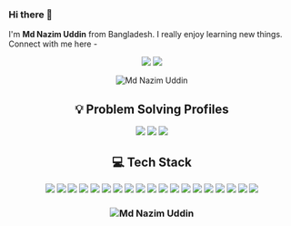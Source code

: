 
### Hi there 👋

I'm **Md Nazim Uddin** from Bangladesh. I really enjoy learning new things. Connect with me here -
<p align="center">
<a href="https://www.facebook.com/isnamdnazim"><img src="https://img.shields.io/badge/Facebook-1877F2?style=for-the-badge&logo=facebook&logoColor=white"/></a>
<a href="https://www.linkedin.com/in/isnamdnazim/"><img src="https://img.shields.io/badge/LinkedIn-0077B5?style=for-the-badge&logo=linkedin&logoColor=white"/></a>
</p>
<p align="center"> <img src="https://komarev.com/ghpvc/?username=isnamdnazim" alt="Md Nazim Uddin" /> </p>
<h2 align="center">💡 Problem Solving Profiles </h2>
<p align="center">
<a href="https://www.hackerrank.com/isnamdnazim"><img src="https://img.shields.io/badge/hackerrank-2FC866?&style=for-the-badge&logo=hackerrank&logoColor=white"/></a>
<a href="https://codeforces.com/profile/isnamdnazim"><img src="https://img.shields.io/badge/codeforces-yellow?&style=for-the-badge&logo=codeforces&logoColor=white"/></a>
<a href="https://leetcode.com/isnamdnazim/"><img src="https://img.shields.io/badge/-LeetCode-FFA116?style=for-the-badge&logo=LeetCode&logoColor=black"/></a>
</p>

<h2 align="center">💻 Tech Stack</h2> 
<p align="center">
    <img src="https://img.shields.io/badge/HTML5-E34F26?style=for-the-badge&logo=html5&logoColor=white"/>
    <img src="https://img.shields.io/badge/CSS3-1572B6?style=for-the-badge&logo=css3&logoColor=white"/>
    <img src="https://img.shields.io/badge/Bootstrap-563D7C?style=for-the-badge&logo=bootstrap&logoColor=white"/>
    <img src="https://img.shields.io/badge/Tailwind_CSS-38B2AC?style=for-the-badge&logo=tailwind-css&logoColor=white"/>
    <img src="https://img.shields.io/badge/JavaScript-323330?style=for-the-badge&logo=javascript&logoColor=F7DF1E"/>
    <img src="https://img.shields.io/badge/React-20232A?style=for-the-badge&logo=react&logoColor=61DAFB"/>
    <img src="https://img.shields.io/badge/node.js%20-%2343853D.svg?&style=for-the-badge&logo=node.js&logoColor=white"/>
    <img src="https://img.shields.io/badge/Express.js-000000?style=for-the-badge&logo=express&logoColor=white"/>
    <img src="https://img.shields.io/badge/-C Sharp-239120?style=for-the-badge&logo=csharp&logoColor=white"/>
    <img src="https://img.shields.io/badge/dot%20net%20-%23512BD4.svg?&style=for-the-badge&logo=dotnet&logoColor=white"/>
    <img src="https://img.shields.io/badge/MySQL-005C84?style=for-the-badge&logo=mysql&logoColor=white"/>
    <img src="https://img.shields.io/badge/Microsoft%20SQL%20Server-CC2927?style=for-the-badge&logo=microsoft%20sql%20server&logoColor=white"/>
    <img src="https://img.shields.io/badge/MongoDB-4EA94B?style=for-the-badge&logo=mongodb&logoColor=white"/>
    <img src="https://img.shields.io/badge/firebase-ffca28?style=for-the-badge&logo=firebase&logoColor=black"/>
    <img src="https://img.shields.io/badge/JWT-000000?style=for-the-badge&logo=JSON%20web%20tokens&logoColor=white"/>
    <img src="https://img.shields.io/badge/GIT-E44C30?style=for-the-badge&logo=git&logoColor=white"/>
    <img src="https://img.shields.io/badge/GitHub-100000?style=for-the-badge&logo=github&logoColor=white"/>
    <img src="https://img.shields.io/badge/Visual_Studio_Code-0078D4?style=for-the-badge&logo=visual%20studio%20code&logoColor=white"/>
    <img src="https://img.shields.io/badge/Visual_Studio-5C2D91?style=for-the-badge&logo=visual%20studio&logoColor=white"/>
</p>


<!---
| <img src="https://github-readme-stats-uz3z-isnamdnazim.vercel.app/api?username=isnamdnazim&show_icons=true&theme=dark"/> | <img src="https://github-readme-stats-uz3z-isnamdnazim.vercel.app/api/top-langs/?username=isnamdnazim&layout=compact&theme=dark"/> | 
| ------------- | ------------- |
--->


<h3 align="center">
 <img align="center" src="http://github-readme-streak-stats.herokuapp.com?user=isnamdnazim&theme=light&background=FD2D2D00&hide_border=true&currStreakNum=DD0000&sideLabels=DD2727&sideNums=1CDDAD" alt="Md Nazim Uddin"/>
</h3>

<!---
<p align="center">
<img src="https://github-readme-stats.vercel.app/api?username=isnamdnazim&show_icons=true&theme=dark&hide_border=true"/> <img src="https://github-readme-stats.vercel.app/api/top-langs/?username=isnamdnazim&layout=compact&theme=dark&hide_border=true"/> 
</p>
--->



